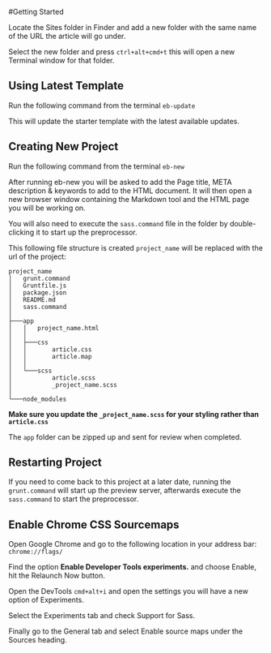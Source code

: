 #Getting Started

Locate the Sites folder in Finder and add a new folder with the same name of the URL the article will go under.

Select the new folder and press ```ctrl+alt+cmd+t``` this will open a new Terminal window for that folder.

## Using Latest Template

Run the following command from the terminal ```eb-update```

This will update the starter template with the latest available updates.

## Creating New Project

Run the following command from the terminal ```eb-new```

After running eb-new you will be asked to add the Page title, META description & keywords to add to the HTML document. It will then open a new browser window containing the Markdown tool and the HTML page you will be working on.

You will also need to execute the ```sass.command``` file in the folder by double-clicking it to start up the preprocessor.

This following file structure is created ```project_name``` will be replaced with the url of the project:

```
project_name
│   grunt.command
│   Gruntfile.js
│   package.json
│   README.md
│   sass.command
│
├───app
│   │   project_name.html
│   │
│   ├───css
│   │       article.css
│   │       article.map
│   │
│   └───scss
│           article.scss
│           _project_name.scss
│
└───node_modules
```

**Make sure you update the ```_project_name.scss``` for your styling rather than ```article.css```**

The ```app``` folder can be zipped up and sent for review when completed.

## Restarting Project

If you need to come back to this project at a later date, running the ```grunt.command``` will start up the preview server, afterwards execute the ```sass.command``` to start the preprocessor.

## Enable Chrome CSS Sourcemaps
Open Google Chrome and go to the following location in your address bar: ```chrome://flags/```

Find the option **Enable Developer Tools experiments.** and choose Enable, hit the Relaunch Now button.

Open the DevTools ```cmd+alt+i``` and open the settings you will have a new option of Experiments.

Select the Experiments tab and check Support for Sass.

Finally go to the General tab and select Enable source maps under the Sources heading.
